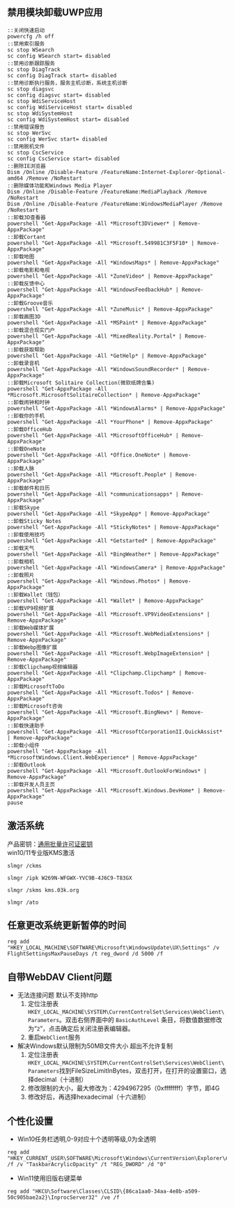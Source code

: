 ## 禁用模块卸载UWP应用
```batch
::关闭快速启动
powercfg /h off
::禁用索引服务
sc stop WSearch
sc config WSearch start= disabled
::禁用诊断跟踪服务
sc stop DiagTrack
sc config DiagTrack start= disabled
::禁用诊断执行服务，服务主机诊断，系统主机诊断
sc stop diagsvc
sc config diagsvc start= disabled
sc stop WdiServiceHost
sc config WdiServiceHost start= disabled
sc stop WdiSystemHost
sc config WdiSystemHost start= disabled
::禁用错误报告
sc stop WerSvc
sc config WerSvc start= disabled
::禁用脱机文件
sc stop CscService
sc config CscService start= disabled
::删除IE浏览器
Dism /Online /Disable-Feature /FeatureName:Internet-Explorer-Optional-amd64 /Remove /NoRestart
::删除媒体功能和Windows Media Player
Dism /Online /Disable-Feature /FeatureName:MediaPlayback /Remove /NoRestart
Dism /Online /Disable-Feature /FeatureName:WindowsMediaPlayer /Remove /NoRestart
::卸载3D查看器
powershell "Get-AppxPackage -All *Microsoft3DViewer* | Remove-AppxPackage"
::卸载Cortant
powershell "Get-AppxPackage -All *Microsoft.549981C3F5F10* | Remove-AppxPackage"
::卸载地图
powershell "Get-AppxPackage -All *WindowsMaps* | Remove-AppxPackage"
::卸载电影和电视
powershell "Get-AppxPackage -All *ZuneVideo* | Remove-AppxPackage"
::卸载反馈中心
powershell "Get-AppxPackage -All *WindowsFeedbackHub* | Remove-AppxPackage"
::卸载Groove音乐
powershell "Get-AppxPackage -All *ZuneMusic* | Remove-AppxPackage"
::卸载画图3D
powershell "Get-AppxPackage -All *MSPaint* | Remove-AppxPackage"
::卸载混合现实门户
powershell "Get-AppxPackage -All *MixedReality.Portal* | Remove-AppxPackage"
::卸载获取帮助
powershell "Get-AppxPackage -All *GetHelp* | Remove-AppxPackage"
::卸载录音机
powershell "Get-AppxPackage -All *WindowsSoundRecorder* | Remove-AppxPackage"
::卸载Microsoft Solitaire Collection(微软纸牌合集)
powershell "Get-AppxPackage -All *Microsoft.MicrosoftSolitaireCollection* | Remove-AppxPackage"
::卸载闹钟和时钟
powershell "Get-AppxPackage -All *WindowsAlarms* | Remove-AppxPackage"
::卸载你的手机
powershell "Get-AppxPackage -All *YourPhone* | Remove-AppxPackage"
::卸载OfficeHub
powershell "Get-AppxPackage -All *MicrosoftOfficeHub* | Remove-AppxPackage"
::卸载OneNote
powershell "Get-AppxPackage -All *Office.OneNote* | Remove-AppxPackage"
::卸载人脉
powershell "Get-AppxPackage -All *Microsoft.People* | Remove-AppxPackage"
::卸载邮件和日历
powershell "Get-AppxPackage -All *communicationsapps* | Remove-AppxPackage"
::卸载Skype
powershell "Get-AppxPackage -All *SkypeApp* | Remove-AppxPackage"
::卸载Sticky Notes
powershell "Get-AppxPackage -All *StickyNotes* | Remove-AppxPackage"
::卸载使用技巧
powershell "Get-AppxPackage -All *Getstarted* | Remove-AppxPackage"
::卸载天气
powershell "Get-AppxPackage -All *BingWeather* | Remove-AppxPackage"
::卸载相机
powershell "Get-AppxPackage -All *WindowsCamera* | Remove-AppxPackage"
::卸载照片
powershell "Get-AppxPackage -All *Windows.Photos* | Remove-AppxPackage"
::卸载Wallet（钱包）
powershell "Get-AppxPackage -All *Wallet* | Remove-AppxPackage"
::卸载VP9视频扩展
powershell "Get-AppxPackage -All *Microsoft.VP9VideoExtensions* | Remove-AppxPackage"
::卸载Web媒体扩展
powershell "Get-AppxPackage -All *Microsoft.WebMediaExtensions* | Remove-AppxPackage"
::卸载Webp图像扩展
powershell "Get-AppxPackage -All *Microsoft.WebpImageExtension* | Remove-AppxPackage"
::卸载Clipchamp视频编辑器
powershell "Get-AppxPackage -All *Clipchamp.Clipchamp* | Remove-AppxPackage"
::卸载MicrosoftToDo
powershell "Get-AppxPackage -All *Microsoft.Todos* | Remove-AppxPackage"
::卸载Microsoft咨询
powershell "Get-AppxPackage -All *Microsoft.BingNews* | Remove-AppxPackage"
::卸载快速助手
powershell "Get-AppxPackage -All *MicrosoftCorporationII.QuickAssist* | Remove-AppxPackage"
::卸载小组件
powershell "Get-AppxPackage -All *MicrosoftWindows.Client.WebExperience* | Remove-AppxPackage"
::卸载Outlook
powershell "Get-AppxPackage -All *Microsoft.OutlookForWindows* | Remove-AppxPackage"
::卸载开发人员主页
powershell "Get-AppxPackage -All *Microsoft.Windows.DevHome* | Remove-AppxPackage"
pause
```

## 激活系统
产品密钥：[通用批量许可证密钥](https://docs.microsoft.com/zh-cn/windows-server/get-started/kms-client-activation-keys#generic-volume-license-keys-gvlk)  
win10/11专业版KMS激活
```batch
slmgr /ckms

slmgr /ipk W269N-WFGWX-YVC9B-4J6C9-T83GX

slmgr /skms kms.03k.org

slmgr /ato
```

## 任意更改系统更新暂停的时间
```batch
reg add "HKEY_LOCAL_MACHINE\SOFTWARE\Microsoft\WindowsUpdate\UX\Settings" /v FlightSettingsMaxPauseDays /t reg_dword /d 5000 /f
```

## 自带WebDAV Client问题
- 无法连接问题 默认不支持http
    1. 定位注册表 `HKEY_LOCAL_MACHINE\SYSTEM\CurrentControlSet\Services\WebClient\Parameters`。双击右侧界面中的 `BasicAuthLevel` 条目，将数值数据修改为“`2`”，点击确定后关闭注册表编辑器。
    1. 重启`WebClient`服务
- 解决Windows默认限制为50MB文件大小 超出不允许复制
    1. 定位注册表 `HKEY_LOCAL_MACHINE\SYSTEM\CurrentControlSet\Services\WebClient\Parameters`找到FileSizeLimitInBytes，双击打开，在打开的设置窗口，选择decimal（十进制）
    1. 修改限制的大小，最大修改为：4294967295（0xffffffff）字节，即4G
    1. 修改好后，再选择hexadecimal（十六进制）

## 个性化设置
- Win10任务栏透明,0-9对应十个透明等级,0为全透明
```batch
reg add "HKEY_CURRENT_USER\SOFTWARE\Microsoft\Windows\CurrentVersion\Explorer\Advanced" /f /v "TaskbarAcrylicOpacity" /t "REG_DWORD" /d "0"
```
- Win11使用旧版右键菜单
```batch
reg add "HKCU\Software\Classes\CLSID\{86ca1aa0-34aa-4e8b-a509-50c905bae2a2}\InprocServer32" /ve /f
```
